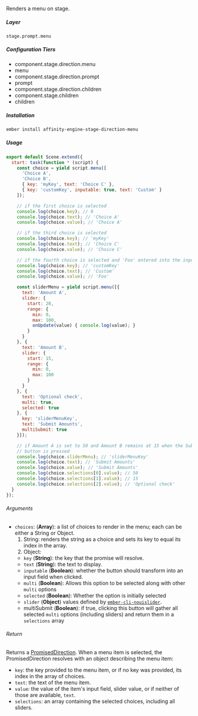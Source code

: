 Renders a menu on stage.

##### Layer

`stage.prompt.menu`

##### Configuration Tiers

* component.stage.direction.menu
* menu
* component.stage.direction.prompt
* prompt
* component.stage.direction.children
* component.stage.children
* children

##### Installation

```bash
ember install affinity-engine-stage-direction-menu
```

##### Usage

```js
export default Scene.extend({
  start: task(function * (script) {
    const choice = yield script.menu([
      'Choice A',
      'Choice B',
      { key: 'myKey', text: 'Choice C' },
      { key: 'customKey', inputable: true, text: 'Custom' }
    ]);

    // if the first choice is selected
    console.log(choice.key); // 0
    console.log(choice.text); // 'Choice A'
    console.log(choice.value); // 'Choice A'

    // if the third choice is selected
    console.log(choice.key); // 'myKey'
    console.log(choice.text); // 'Choice C'
    console.log(choice.value); // 'Choice C'

    // if the fourth choice is selected and 'Foo' entered into the input field
    console.log(choice.key); // 'customKey'
    console.log(choice.text); // 'Custom'
    console.log(choice.value); // 'Foo'

    const sliderMenu = yield script.menu([{
      text: 'Amount A',
      slider: {
        start: 20,
        range: {
          min: 0,
          max: 100,
          onUpdate(value) { console.log(value); }
        }
      }
    }, {
      text: 'Amount B',
      slider: {
        start: 15,
        range: {
          min: 0,
          max: 100
        }
      }
    }, {
      text: 'Optional check',
      multi: true,
      selected: true
    }, {
      key: 'sliderMenuKey',
      text: 'Submit Amounts',
      multiSubmit: true
    }]);

    // if Amount A is set to 50 and Amount B remains at 15 when the Submit Amounts
    // button is pressed
    console.log(choice.sliderMenu); // 'sliderMenuKey'
    console.log(choice.text); // 'Submit Amounts'
    console.log(choice.value); // 'Submit Amounts'
    console.log(choice.selections[0].value); // 50
    console.log(choice.selections[1].value); // 15
    console.log(choice.selections[2].value); // 'Optional check'
  }
});
```

###### Arguments

* `choices`: (**Array**): a list of choices to render in the menu; each can be either a String or Object.
  1. String: renders the string as a choice and sets its key to equal its index in the array.
  2. Object:
    * `key` (**String**): the key that the promise will resolve.
    * `text` (**String**): the text to display.
    * `inputable` (**Boolean**): whether the button should transform into an input field when clicked.
    * `multi` (**Boolean**): Allows this option to be selected along with other `multi` options
    * `selected` (**Boolean**): Whether the option is initially selected
    * `slider` (**Object**) values defined by [`ember-cli-nouislider`](http://kennethkalmer.github.io/ember-cli-nouislider/#/options).
    * multiSubmit (**Boolean**): if true, clicking this button will gather all selected `multi` options (including sliders) and return them in a `selections` array

###### Return

Returns a [PromisedDirection](#/api/stage/directions?anchor=promised_direction). When a menu item is selected, the PromisedDirection resolves with an object describing the menu item:

* `key`: the key provided to the menu item, or if no key was provided, its index in the array of choices.
* `text`: the text of the menu item.
* `value`: the value of the item's input field, slider value, or if neither of those are available, `text`.
* `selections`: an array containing the selected choices, including all sliders.
